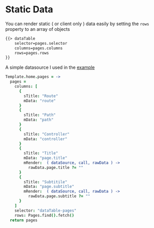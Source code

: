 # Static Data

You can render static ( or client only ) data easily by setting the `rows` property to an array of objects

```html
{{> dataTable
    selector=pages.selector
    columns=pages.columns
    rows=pages.rows
}}
```

A simple datasource I used in the [example](example/client/example.coffee)

```coffeescript
Template.home.pages = ->
  pages =
    columns: [
      {
        sTitle: "Route"
        mData: "route"
      }
      {
        sTitle: "Path"
        mData: "path"
      }
      {
        sTitle: "Controller"
        mData: "controller"
      }
      {
        sTitle: "Title"
        mData: "page.title"
        mRender:  ( dataSource, call, rawData ) ->
          rawData.page.title ?= ""
      }
      {
        sTitle: "Subtitile"
        mData: "page.subtitle"
        mRender:  ( dataSource, call, rawData ) ->
          rawData.page.subtitle ?= ""
      }
    ]
    selector: "dataTable-pages"
    rows: Pages.find().fetch()
  return pages
```
